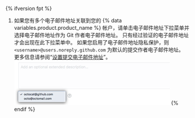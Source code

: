 {% ifversion fpt %}
1. 如果您有多个电子邮件地址关联到您的
{% data variables.product.product_name %} 帐户，请单击电子邮件地址下拉菜单并选择电子邮件地址作为 Git 作者电子邮件地址。 只有经过验证的电子邮件地址才会出现在此下拉菜单中。 如果您启用了电子邮件地址隐私保护，则 `<username>@users.noreply.github.com` 为默认的提交作者电子邮件地址。  更多信息请参阅“[设置提交电子邮件地址](/articles/setting-your-commit-email-address)”。
![选择提交电子邮件地址](/assets/images/help/repository/choose-commit-email-address.png)
{% endif %}
